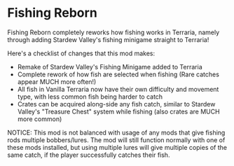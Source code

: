 # Fishing Reborn
Fishing Reborn completely reworks how fishing works in Terraria, namely through adding Stardew Valley's fishing minigame straight to Terraria!

Here's a checklist of changes that this mod makes:
+ Remake of Stardew Valley's Fishing Minigame added to Terraria
+ Complete rework of how fish are selected when fishing (Rare catches appear MUCH more often!)
+ All fish in Vanilla Terraria now have their own difficulty and movement type, with less common fish being harder to catch
+ Crates can be acquired along-side any fish catch, similar to Stardew Valley's "Treasure Chest" system while fishing (also crates are MUCH more common)

NOTICE: This mod is not balanced with usage of any mods that give fishing rods multiple bobbers/lures. The mod will still function normally with one of these mods installed, but using multiple lures will give multiple copies of the same catch, if the player successfully catches their fish.